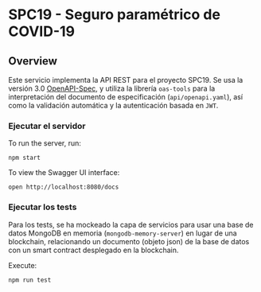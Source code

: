# SPC19 - Seguro paramétrico de COVID-19

## Overview
Este servicio implementa la API REST para el proyecto SPC19. Se usa la versión 3.0 [OpenAPI-Spec](https://github.com/OAI/OpenAPI-Specification), y utiliza la librería `oas-tools` para la interpretación del documento de especificación (`api/openapi.yaml`), así como la validación automática y la autenticación basada en `JWT`.

### Ejecutar el servidor
To run the server, run:

```
npm start
```

To view the Swagger UI interface:

```
open http://localhost:8080/docs
```

### Ejecutar los tests

Para los tests, se ha mockeado la capa de servicios para usar una base de datos MongoDB en memoria (`mongodb-memory-server`) en lugar de una blockchain, relacionando un documento (objeto json) de la base de datos con un smart contract desplegado en la blockchain.

Execute:

```
npm run test
```